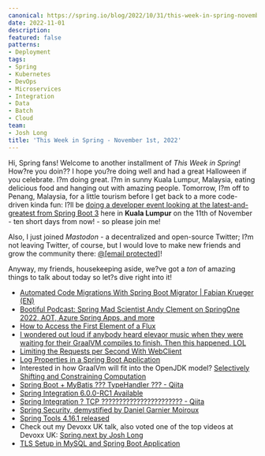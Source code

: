 ```yaml
---
canonical: https://spring.io/blog/2022/10/31/this-week-in-spring-november-1st-2022
date: 2022-11-01
description: 
featured: false
patterns:
- Deployment
tags:
- Spring
- Kubernetes
- DevOps
- Microservices
- Integration
- Data
- Batch
- Cloud
team:
- Josh Long
title: 'This Week in Spring - November 1st, 2022'
---
```


<div>
 <p>Hi, Spring fans! Welcome to another installment of <em>This Week in Spring</em>! How?re you doin?? I hope you?re doing well and had a great Halloween if you celebrate. I?m doing great. I?m in sunny Kuala Lumpur, Malaysia, eating delicious food and hanging out with amazing people. Tomorrow, I?m off to Penang, Malaysia, for a little tourism before I get back to a more code-driven kinda fun: I?ll be <a href="https://kubernetes-native-java-josh-long-developerkaki.peatix.com/">doing a developer event looking at the latest-and-greatest from Spring Boot 3</a> here in <strong>Kuala Lumpur</strong> on the 11th of November - ten short days from now! - so please join me!</p>
 <p>Also, I just joined <em>Mastodon</em> - a decentralized and open-source Twitter; I?m not leaving Twitter, of course, but I would love to make new friends and grow the community there: <a href="https://mastodon.online/@starbuxman">@<span class="__cf_email__" data-cfemail="abd8dfcad9c9ded3c6cac5ebc6cad8dfc4cfc4c585c4c5c7c2c5ce">[email&nbsp;protected]</span></a>! </p>
 <p>Anyway, my friends, housekeeping aside, we?ve got a <em>ton</em> of amazing things to talk about today so let?s dive right into it!</p>
 <ul>
  <li><a href="https://www.youtube.com/watch?v=qkgdjIsNYA0">Automated Code Migrations With Spring Boot Migrator | Fabian Krueger (EN)</a></li>
  <li><a href="https://spring.io/blog/2022/10/27/bootiful-podcast-spring-mad-scientist-andy-clement-on-springone-2022-aot-azure-spring-apps-and-more">Bootiful Podcast: Spring Mad Scientist Andy Clement on SpringOne 2022, AOT, Azure Spring Apps, and more</a></li>
  <li><a href="https://feeds.feedblitz.com/~/717387970/0/baeldung~How-to-Access-the-First-Element-of-a-Flux">How to Access the First Element of a Flux</a></li>
  <li><a href="https://twitter.com/alina_yurenko/status/1587102593851052032?s=61&amp;t=ahaeq7OhMUteRPzmYqDtKA">I wondered out loud if anybody heard elevaor music when they were waiting for their GraalVM compiles to finish. Then this happened. LOL</a></li>
  <li><a href="https://feeds.feedblitz.com/~/717425390/0/baeldung~Limiting-the-Requests-per-Second-With-WebClient">Limiting the Requests per Second With WebClient</a></li>
  <li><a href="https://feeds.feedblitz.com/~/717449636/0/baeldung~Log-Properties-in-a-Spring-Boot-Application">Log Properties in a Spring Boot Application</a></li>
  <li>Interested in how GraalVm will fit into the OpenJDK model? <a href="https://openjdk.org/projects/leyden/notes/02-shift-and-constrain">Selectively Shifting and Constraining Computation</a></li>
  <li><a href="https://qiita.com/suke_masa/items/8c879c9b20a07d7489a8">Spring Boot + MyBatis ??? TypeHandler ??? - Qiita</a></li>
  <li><a href="https://spring.io/blog/2022/10/25/spring-integration-6-0-0-rc1-available">Spring Integration 6.0.0-RC1 Available</a></li>
  <li><a href="https://qiita.com/kazuki43zoo/items/489cdd01de28dd647681">Spring Integration ? TCP ??????????????????????? - Qiita</a></li>
  <li><a href="https://www.youtube.com/watch?v=iJ2muJniikY">Spring Security, demystified by Daniel Garnier Moiroux</a></li>
  <li><a href="https://spring.io/blog/2022/10/26/spring-tools-4-16-1-released">Spring Tools 4.16.1 released</a></li>
  <li>Check out my Devoxx UK talk, also voted one of the top videos at Devoxx UK: <a href="https://www.youtube.com/watch?v=2Wnp6FdrTbI">Spring.next by Josh Long</a></li>
  <li><a href="https://feeds.feedblitz.com/~/717085636/0/baeldung~TLS-Setup-in-MySQL-and-Spring-Boot-Application">TLS Setup in MySQL and Spring Boot Application</a></li>
 </ul>
</div>

